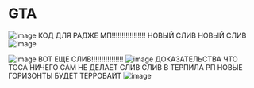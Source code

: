 # GTA

![image](https://github.com/user-attachments/assets/63e317aa-1522-4ef8-9ebf-12d63b29b765)
КОД ДЛЯ РАДЖЕ МП!!!!!!!!!!!!!!!!!
НОВЫЙ СЛИВ НОВЫЙ СЛИВ ![image](https://github.com/user-attachments/assets/e19b02b2-d5aa-4690-b443-2332140a8270)

![image](https://github.com/user-attachments/assets/40c3e9c1-7132-41af-9887-ae3528d5e728)
ВОТ ЕЩЕ СЛИВ!!!!!!!!!!!!!!!!
![image](https://github.com/user-attachments/assets/865c2869-97fa-46c2-9cd2-7a96f6f916dc)
ДОКАЗАТЕЛЬСТВА ЧТО ТОСА НИЧЕГО САМ НЕ ДЕЛАЕТ СЛИВ
СЛИВ В ТЕРПИЛА РП НОВЫЕ ГОРИЗОНТЫ БУДЕТ ТЕРРОБАЙТ
![image](https://github.com/user-attachments/assets/0bf8700e-ce05-43c6-a450-cb29dab61de0)
